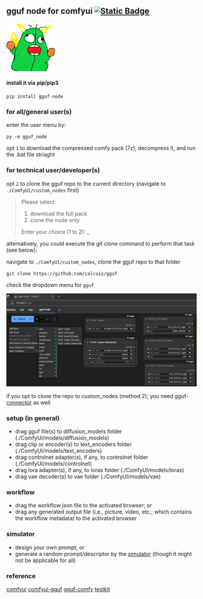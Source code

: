 ## gguf node for comfyui [![Static Badge](https://img.shields.io/badge/ver-0.0.4-black?logo=github)](https://github.com/calcuis/gguf/releases)

[<img src="https://raw.githubusercontent.com/calcuis/comfy/master/gguf.gif" width="128" height="128">](https://github.com/calcuis/gguf)

#### install it via pip/pip3
```
pip install gguf-node
```

### for all/general user(s)
enter the user menu by:
```
py -m gguf_node
```
opt `1` to download the compressed comfy pack (7z), decompress it, and run the .bat file striaght

### for technical user/developer(s)
opt `2` to clone the gguf repo to the current directory (navigate to `./ComfyUI/custom_nodes` first)

>Please select:
>1. download the full pack
>2. clone the node only
>
>Enter your choice (1 to 2): _

alternatively, you could execute the git clone command to perform that task (see below):

navigate to `./ComfyUI/custom_nodes`, clone the gguf repo to that folder
```
git clone https://github.com/calcuis/gguf
```
check the dropdown menu for `gguf`

![screenshot](https://raw.githubusercontent.com/calcuis/comfy/master/gguf-node.png)

if you opt to clone the repo to custom_nodes (method 2); you need gguf-[connector](https://pypi.org/project/gguf-connector) as well

### setup (in general)
- drag gguf file(s) to diffusion_models folder (./ComfyUI/models/diffusion_models)
- drag clip or encoder(s) to text_encoders folder (./ComfyUI/models/text_encoders)
- drag controlnet adapter(s), if any, to controlnet folder (./ComfyUI/models/controlnet)
- drag lora adapter(s), if any, to loras folder (./ComfyUI/models/loras)
- drag vae decoder(s) to vae folder (./ComfyUI/models/vae)

### workflow
- drag the workflow json file to the activated browser; or
- drag any generated output file (i.e., picture, video, etc.; which contains the workflow metadata) to the activated browser

### simulator
- design your own prompt; or
- generate a random prompt/descriptor by the [simulator](https://prompt.calcuis.us) (though it might not be applicable for all)

### reference
[comfyui](https://github.com/comfyanonymous/ComfyUI)
[comfyui-gguf](https://github.com/city96/ComfyUI-GGUF)
[gguf-comfy](https://github.com/calcuis/gguf-comfy)
[testkit](https://huggingface.co/calcuis/gguf-node)